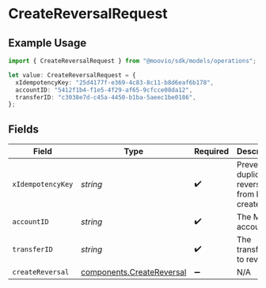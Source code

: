 # CreateReversalRequest

## Example Usage

```typescript
import { CreateReversalRequest } from "@moovio/sdk/models/operations";

let value: CreateReversalRequest = {
  xIdempotencyKey: "25d4177f-e369-4c83-8c11-b8d6eaf6b178",
  accountID: "5412f1b4-f1e5-4f29-af65-9cfcce08da12",
  transferID: "c3038e7d-c45a-4450-b1ba-5aeec1be0186",
};
```

## Fields

| Field                                                                  | Type                                                                   | Required                                                               | Description                                                            |
| ---------------------------------------------------------------------- | ---------------------------------------------------------------------- | ---------------------------------------------------------------------- | ---------------------------------------------------------------------- |
| `xIdempotencyKey`                                                      | *string*                                                               | :heavy_check_mark:                                                     | Prevents duplicate reversals from being created.                       |
| `accountID`                                                            | *string*                                                               | :heavy_check_mark:                                                     | The Moov account ID.                                                   |
| `transferID`                                                           | *string*                                                               | :heavy_check_mark:                                                     | The transfer ID to reverse.                                            |
| `createReversal`                                                       | [components.CreateReversal](../../models/components/createreversal.md) | :heavy_minus_sign:                                                     | N/A                                                                    |